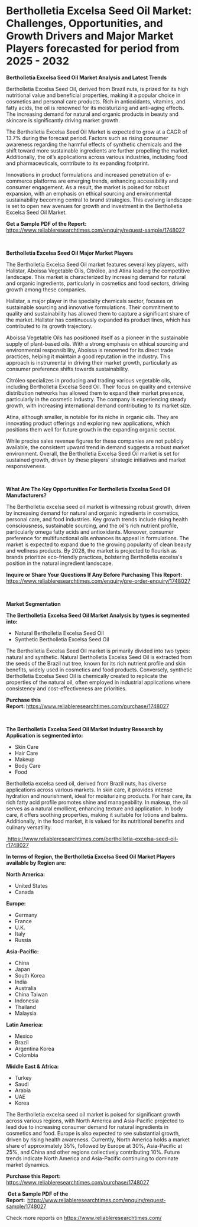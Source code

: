<p><h1>Bertholletia Excelsa Seed Oil Market: Challenges, Opportunities, and Growth Drivers and Major Market Players forecasted for period from 2025 - 2032</h1></p><p><strong>Bertholletia Excelsa Seed Oil Market Analysis and Latest Trends</strong></p>
<p><p>Bertholletia Excelsa Seed Oil, derived from Brazil nuts, is prized for its high nutritional value and beneficial properties, making it a popular choice in cosmetics and personal care products. Rich in antioxidants, vitamins, and fatty acids, the oil is renowned for its moisturizing and anti-aging effects. The increasing demand for natural and organic products in beauty and skincare is significantly driving market growth.</p><p>The Bertholletia Excelsa Seed Oil Market is expected to grow at a CAGR of 13.7% during the forecast period. Factors such as rising consumer awareness regarding the harmful effects of synthetic chemicals and the shift toward more sustainable ingredients are further propelling the market. Additionally, the oil’s applications across various industries, including food and pharmaceuticals, contribute to its expanding footprint. </p><p>Innovations in product formulations and increased penetration of e-commerce platforms are emerging trends, enhancing accessibility and consumer engagement. As a result, the market is poised for robust expansion, with an emphasis on ethical sourcing and environmental sustainability becoming central to brand strategies. This evolving landscape is set to open new avenues for growth and investment in the Bertholletia Excelsa Seed Oil Market.</p></p>
<p><strong>Get a Sample PDF of the Report:&nbsp;</strong> <a href="https://www.reliableresearchtimes.com/enquiry/request-sample/1748027?utm_campaign=3007&utm_medium=2&utm_source=Github&utm_content=ia&utm_term=01042025&utm_id=bertholletia-excelsa-seed-oil">https://www.reliableresearchtimes.com/enquiry/request-sample/1748027</a></p>
<p>&nbsp;</p>
<p><strong>Bertholletia Excelsa Seed Oil Major Market Players</strong></p>
<p><p>The Bertholletia Excelsa Seed Oil market features several key players, with Hallstar, Aboissa Vegetable Oils, Citróleo, and Atina leading the competitive landscape. This market is characterized by increasing demand for natural and organic ingredients, particularly in cosmetics and food sectors, driving growth among these companies.</p><p>Hallstar, a major player in the specialty chemicals sector, focuses on sustainable sourcing and innovative formulations. Their commitment to quality and sustainability has allowed them to capture a significant share of the market. Hallstar has continuously expanded its product lines, which has contributed to its growth trajectory.</p><p>Aboissa Vegetable Oils has positioned itself as a pioneer in the sustainable supply of plant-based oils. With a strong emphasis on ethical sourcing and environmental responsibility, Aboissa is renowned for its direct trade practices, helping it maintain a good reputation in the industry. This approach is instrumental in driving their market growth, particularly as consumer preference shifts towards sustainability.</p><p>Citróleo specializes in producing and trading various vegetable oils, including Bertholletia Excelsa Seed Oil. Their focus on quality and extensive distribution networks has allowed them to expand their market presence, particularly in the cosmetic industry. The company is experiencing steady growth, with increasing international demand contributing to its market size.</p><p>Atina, although smaller, is notable for its niche in organic oils. They are innovating product offerings and exploring new applications, which positions them well for future growth in the expanding organic sector.</p><p>While precise sales revenue figures for these companies are not publicly available, the consistent upward trend in demand suggests a robust market environment. Overall, the Bertholletia Excelsa Seed Oil market is set for sustained growth, driven by these players' strategic initiatives and market responsiveness.</p></p>
<p>&nbsp;</p>
<p><strong>What Are The Key Opportunities For Bertholletia Excelsa Seed Oil Manufacturers?</strong></p>
<p><p>The Bertholletia excelsa seed oil market is witnessing robust growth, driven by increasing demand for natural and organic ingredients in cosmetics, personal care, and food industries. Key growth trends include rising health consciousness, sustainable sourcing, and the oil's rich nutrient profile, particularly omega fatty acids and antioxidants. Moreover, consumer preference for multifunctional oils enhances its appeal in formulations. The market is expected to expand due to the growing popularity of clean beauty and wellness products. By 2028, the market is projected to flourish as brands prioritize eco-friendly practices, bolstering Bertholletia excelsa's position in the natural ingredient landscape.</p></p>
<p><strong>Inquire or Share Your Questions If Any Before Purchasing This Report:</strong> <a href="https://www.reliableresearchtimes.com/enquiry/pre-order-enquiry/1748027?utm_campaign=3007&utm_medium=2&utm_source=Github&utm_content=ia&utm_term=01042025&utm_id=bertholletia-excelsa-seed-oil">https://www.reliableresearchtimes.com/enquiry/pre-order-enquiry/1748027</a></p>
<p>&nbsp;</p>
<p><strong>Market Segmentation</strong></p>
<p><strong>The Bertholletia Excelsa Seed Oil Market Analysis by types is segmented into:</strong></p>
<p><ul><li>Natural Bertholletia Excelsa Seed Oil</li><li>Synthetic Bertholletia Excelsa Seed Oil</li></ul></p>
<p><p>The Bertholletia Excelsa Seed Oil market is primarily divided into two types: natural and synthetic. Natural Bertholletia Excelsa Seed Oil is extracted from the seeds of the Brazil nut tree, known for its rich nutrient profile and skin benefits, widely used in cosmetics and food products. Conversely, synthetic Bertholletia Excelsa Seed Oil is chemically created to replicate the properties of the natural oil, often employed in industrial applications where consistency and cost-effectiveness are priorities.</p></p>
<p><strong>Purchase this Report:&nbsp;</strong><a href="https://www.reliableresearchtimes.com/purchase/1748027?utm_campaign=3007&utm_medium=2&utm_source=Github&utm_content=ia&utm_term=01042025&utm_id=bertholletia-excelsa-seed-oil">https://www.reliableresearchtimes.com/purchase/1748027</a></p>
<p>&nbsp;</p>
<p><strong>The Bertholletia Excelsa Seed Oil Market Industry Research by Application is segmented into:</strong></p>
<p><ul><li>Skin Care</li><li>Hair Care</li><li>Makeup</li><li>Body Care</li><li>Food</li></ul></p>
<p><p>Bertholletia excelsa seed oil, derived from Brazil nuts, has diverse applications across various markets. In skin care, it provides intense hydration and nourishment, ideal for moisturizing products. For hair care, its rich fatty acid profile promotes shine and manageability. In makeup, the oil serves as a natural emollient, enhancing texture and application. In body care, it offers soothing properties, making it suitable for lotions and balms. Additionally, in the food market, it is valued for its nutritional benefits and culinary versatility.</p></p>
<p><a href="https://www.reliableresearchtimes.com/bertholletia-excelsa-seed-oil-r1748027?utm_campaign=3007&utm_medium=2&utm_source=Github&utm_content=ia&utm_term=01042025&utm_id=bertholletia-excelsa-seed-oil">&nbsp;https://www.reliableresearchtimes.com/bertholletia-excelsa-seed-oil-r1748027</a></p>
<p><strong>In terms of Region, the Bertholletia Excelsa Seed Oil Market Players available by Region are:</strong></p>
<p>
    <p> <strong> North America: </strong>
        <ul>
            <li>United States</li>
            <li>Canada</li>
        </ul>
        </p> 
    <p> <strong> Europe: </strong>
        <ul>
            <li>Germany</li>
            <li>France</li>
            <li>U.K.</li>
            <li>Italy</li>
            <li>Russia</li>
        </ul>
        </p> 
    <p> <strong> Asia-Pacific: </strong>
        <ul>
            <li>China</li>
            <li>Japan</li>
            <li>South Korea</li>
            <li>India</li>
            <li>Australia</li>
            <li>China Taiwan</li>
            <li>Indonesia</li>
            <li>Thailand</li>
            <li>Malaysia</li>
        </ul>
        </p> 
    <p> <strong> Latin America: </strong>
        <ul>
            <li>Mexico</li>
            <li>Brazil</li>
            <li>Argentina Korea</li>
            <li>Colombia</li>
        </ul>
        </p> 
    <p> <strong> Middle East & Africa: </strong>
        <ul>
            <li>Turkey</li>
            <li>Saudi</li>
            <li>Arabia</li>
            <li>UAE</li>
            <li>Korea</li>
        </ul>
    </p>
    </p>
<p><p>The Bertholletia excelsa seed oil market is poised for significant growth across various regions, with North America and Asia-Pacific projected to lead due to increasing consumer demand for natural ingredients in cosmetics and food. Europe is also expected to see substantial growth, driven by rising health awareness. Currently, North America holds a market share of approximately 35%, followed by Europe at 30%, Asia-Pacific at 25%, and China and other regions collectively contributing 10%. Future trends indicate North America and Asia-Pacific continuing to dominate market dynamics.</p></p>
<p><strong>Purchase this Report: </strong><a href="https://www.reliableresearchtimes.com/purchase/1748027?utm_campaign=3007&utm_medium=2&utm_source=Github&utm_content=ia&utm_term=01042025&utm_id=bertholletia-excelsa-seed-oil">https://www.reliableresearchtimes.com/purchase/1748027</a></p>
<p>&nbsp;<strong>Get a Sample PDF of the Report:&nbsp;&nbsp;</strong><a href="https://www.reliableresearchtimes.com/enquiry/request-sample/1748027?utm_campaign=3007&utm_medium=2&utm_source=Github&utm_content=ia&utm_term=01042025&utm_id=bertholletia-excelsa-seed-oil">https://www.reliableresearchtimes.com/enquiry/request-sample/1748027</a></p>
<p><strong></strong></p>
<p>Check more reports on <a href="https://www.reliableresearchtimes.com/?utm_campaign=3007&utm_medium=2&utm_source=Github&utm_content=ia&utm_term=01042025&utm_id=bertholletia-excelsa-seed-oil">https://www.reliableresearchtimes.com/</a></p>